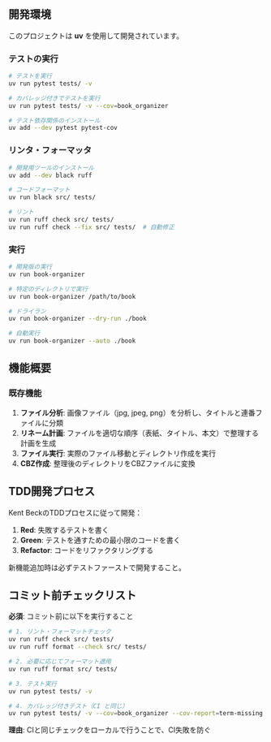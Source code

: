 ## 開発環境

このプロジェクトは **uv** を使用して開発されています。

### テストの実行

```bash
# テストを実行
uv run pytest tests/ -v

# カバレッジ付きでテストを実行
uv run pytest tests/ -v --cov=book_organizer

# テスト依存関係のインストール
uv add --dev pytest pytest-cov
```

### リンタ・フォーマッタ

```bash
# 開発用ツールのインストール
uv add --dev black ruff

# コードフォーマット
uv run black src/ tests/

# リント
uv run ruff check src/ tests/
uv run ruff check --fix src/ tests/  # 自動修正
```

### 実行

```bash
# 開発版の実行
uv run book-organizer

# 特定のディレクトリで実行
uv run book-organizer /path/to/book

# ドライラン
uv run book-organizer --dry-run ./book

# 自動実行
uv run book-organizer --auto ./book
```

## 機能概要

### 既存機能

1. **ファイル分析**: 画像ファイル（jpg, jpeg, png）を分析し、タイトルと連番ファイルに分類
2. **リネーム計画**: ファイルを適切な順序（表紙、タイトル、本文）で整理する計画を生成
3. **ファイル実行**: 実際のファイル移動とディレクトリ作成を実行
4. **CBZ作成**: 整理後のディレクトリをCBZファイルに変換

## TDD開発プロセス

Kent BeckのTDDプロセスに従って開発：

1. **Red**: 失敗するテストを書く
2. **Green**: テストを通すための最小限のコードを書く
3. **Refactor**: コードをリファクタリングする

新機能追加時は必ずテストファーストで開発すること。

## コミット前チェックリスト

**必須**: コミット前に以下を実行すること

```bash
# 1. リント・フォーマットチェック
uv run ruff check src/ tests/
uv run ruff format --check src/ tests/

# 2. 必要に応じてフォーマット適用
uv run ruff format src/ tests/

# 3. テスト実行
uv run pytest tests/ -v

# 4. カバレッジ付きテスト（CI と同じ）
uv run pytest tests/ -v --cov=book_organizer --cov-report=term-missing
```

**理由**: CIと同じチェックをローカルで行うことで、CI失敗を防ぐ